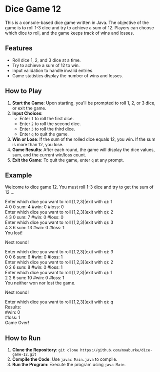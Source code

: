 # Dice Game 12

This is a console-based dice game written in Java. The objective of the game is to roll 1-3 dice and try to achieve a sum of 12. Players can choose which dice to roll, and the game keeps track of wins and losses.

## Features

- Roll dice 1, 2, and 3 dice at a time.
- Try to achieve a sum of 12 to win.
- Input validation to handle invalid entries.
- Game statistics display the number of wins and losses.

## How to Play

1. **Start the Game**: Upon starting, you'll be prompted to roll 1, 2, or 3 dice, or exit the game.
2. **Input Choices**:
   - Enter `1` to roll the first dice.
   - Enter `2` to roll the second dice.
   - Enter `3` to roll the third dice.
   - Enter `q` to quit the game.
3. **Win or Lose**: If the sum of the rolled dice equals 12, you win. If the sum is more than 12, you lose.
4. **Game Results**: After each round, the game will display the dice values, sum, and the current win/loss count.
5. **Exit the Game**: To quit the game, enter `q` at any prompt.

## Example

Welcome to dice game 12. You must roll 1-3 dice and try to get the sum of 12 ...

Enter which dice you want to roll [1,2,3](exit with q): 1  
4 0 0 sum: 4 #win: 0 #loss: 0   
Enter which dice you want to roll [1,2,3](exit with q): 2  
4 3 0 sum: 7 #win: 0 #loss: 0   
Enter which dice you want to roll [1,2,3](exit with q): 3  
4 3 6 sum: 13 #win: 0 #loss: 1   
You lost!  

Next round!

Enter which dice you want to roll [1,2,3](exit with q): 3  
0 0 6 sum: 6 #win: 0 #loss: 1  
Enter which dice you want to roll [1,2,3](exit with q): 2  
0 2 6 sum: 8 #win: 0 #loss: 1  
Enter which dice you want to roll [1,2,3](exit with q): 1  
2 2 6 sum: 10 #win: 0 #loss: 1  
You neither won nor lost the game.  

Next round!

Enter which dice you want to roll [1,2,3](exit with q): q  
Results:  
#win: 0  
#loss: 1  
Game Over!

## How to Run

1. **Clone the Repository**: `git clone https://github.com/moaburke/dice-game-12.git`
2. **Compile the Code**: Use `javac Main.java` to compile.
3. **Run the Program**: Execute the program using `java Main`.
